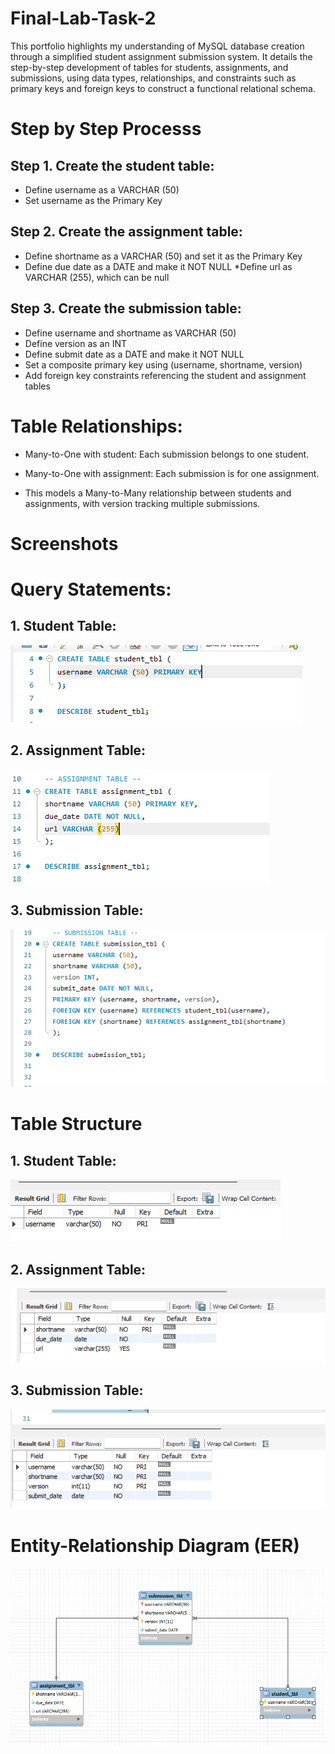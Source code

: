 # Final-Lab-Task-2

This portfolio highlights my understanding of MySQL database creation through a simplified student assignment submission system. It details the step-by-step development of tables for students, assignments, and submissions, using data types, relationships, and constraints such as primary keys and foreign keys to construct a functional relational schema.

# Step by Step Processs

## Step 1. Create the student table:
* Define username as a VARCHAR (50)
* Set username as the Primary Key

## Step 2. Create the assignment table:
* Define shortname as a VARCHAR (50) and set it as the Primary Key
* Define due date as a DATE and make it NOT NULL
*Define url as VARCHAR (255), which can be null

## Step 3. Create the submission table:
* Define username and shortname as VARCHAR (50)
* Define version as an INT
* Define submit date as a DATE and make it NOT NULL
* Set a composite primary key using (username, shortname, version)
* Add foreign key constraints referencing the student and assignment tables

# Table Relationships:

- Many-to-One with student: Each submission belongs to one student.

- Many-to-One with assignment: Each submission is for one assignment.

- This models a Many-to-Many relationship between students and assignments, with version tracking multiple submissions.

# Screenshots
# Query Statements:
## 1. Student Table:
 ![Image](https://github.com/CMHalili/EDM-V3/blob/main/Images/final%20lab%202%20task%201.png?raw=true)

## 2. Assignment Table:
![Image](https://github.com/CMHalili/EDM-V3/blob/main/Images/final%20lab%202%20task%202.png?raw=true)

## 3. Submission Table:
![Image](https://github.com/CMHalili/EDM-V3/blob/main/Images/final%20lab%202%20task%203.png?raw=true)

# Table Structure
## 1. Student Table:
![Image](https://github.com/CMHalili/EDM-V3/blob/main/Images/final%20lab%202%20task%201.1.png?raw=true)

## 2. Assignment Table:
![Image](https://github.com/CMHalili/EDM-V3/blob/main/Images/final%20lab%202%20task%202.2.png?raw=true)

## 3. Submission Table:
![Image](https://github.com/CMHalili/EDM-V3/blob/main/Images/final%20lab%202%20task%203.3.png?raw=true)
# Entity-Relationship Diagram (EER)
![Image](https://github.com/CMHalili/EDM-V3/blob/main/Images/final%20lab%202%20eer%20diagram.png?raw=true)






